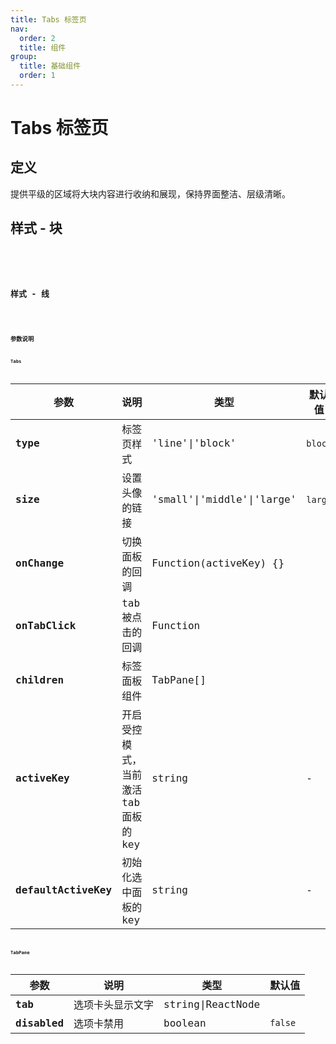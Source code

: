 ```yaml
---
title: Tabs 标签页
nav:
  order: 2
  title: 组件
group:
  title: 基础组件
  order: 1
---
```


# Tabs 标签页

## 定义

提供平级的区域将大块内容进行收纳和展现，保持界面整洁、层级清晰。

## 样式 - 块

<code src='./demo/block.tsx' title='样式 - 块' desc='自适应文字大小'>
<code src='./demo/blockSize.tsx' desc='尺寸分为大（高度40px）、中（高度36px）、小（高度30px）。'>
<code src='./demo/icon.tsx' desc='可以为icon，支持Dropdown（Dropdown组件设计好再添加）'>

## 样式 - 线

<code src='./demo/line.tsx' title='样式 - 线' desc='提供平级的区域将大块内容进行收纳和展现，保持界面整洁、层级清晰。'>
<code src='./demo/lineSize.tsx' desc='尺寸分为大（高度40px）、中（高度36px）、小（高度30px）。'>

## 参数说明

### Tabs

| 参数                 | 说明                                  | 类型                       | 默认值  |
| -------------------- | ------------------------------------- | -------------------------- | ------- |
| **type**             | 标签页样式                            | 'line'\|'block'            | `block` |
| **size**             | 设置头像的链接                        | 'small'\|'middle'\|'large' | `large` |
| **onChange**         | 切换面板的回调                        | Function(activeKey) {}     |         |
| **onTabClick**       | tab 被点击的回调                      | Function                   |         |
| **children**         | 标签面板组件                          | TabPane[]                  |         |
| **activeKey**        | 开启受控模式，当前激活 tab 面板的 key | string                     | -       |
| **defaultActiveKey** | 初始化选中面板的 key                  | string                     | -       |

### TabPane

| 参数         | 说明             | 类型              | 默认值  |
| ------------ | ---------------- | ----------------- | ------- |
| **tab**      | 选项卡头显示文字 | string\|ReactNode |         |
| **disabled** | 选项卡禁用       | boolean           | `false` |
